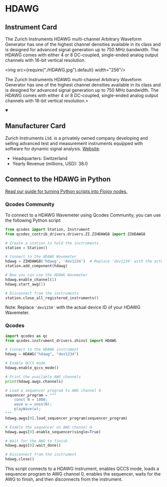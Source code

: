 
# HDAWG

## Instrument Card

<div className="flex">

<div>

The Zurich Instruments HDAWG multi-channel Arbitrary Waveform Generator has one of the highest channel densities available in its class and is designed for advanced signal generation up to 750 MHz bandwidth. The HDAWG comes with either 4 or 8 DC-coupled, single-ended analog output channels with 16-bit vertical resolution.

</div>

<img src={require("./HDAWG.jpg").default} width="256"/>

</div>

The Zurich Instruments HDAWG multi-channel Arbitrary Waveform Generator has one of the highest channel densities available in its class and is designed for advanced signal generation up to 750 MHz bandwidth. The HDAWG comes with either 4 or 8 DC-coupled, single-ended analog output channels with 16-bit vertical resolution.>

<details open>
<summary><h2>Manufacturer Card</h2></summary>

Zurich Instruments Ltd. is a privately owned company developing and selling advanced test and measurement instruments equipped with software for dynamic signal analysis. <a href="https://www.zhinst.com/americas/en">Website</a>.

<ul>
  <li>Headquarters: Switzerland</li>
  <li>Yearly Revenue (millions, USD): 38.0</li>
</ul>
</details>

## Connect to the HDAWG in Python

[Read our guide for turning Python scripts into Flojoy nodes.](https://docs.flojoy.ai/custom-nodes/creating-custom-node/)


### Qcodes Community

To connect to a HDAWG Wavemeter using Qcodes Community, you can use the following Python script:

```python
from qcodes import Station, Instrument
from qcodes_contrib_drivers.drivers.ZI.ZIHDAWG8 import ZIHDAWG8

# Create a station to hold the instruments
station = Station()

# Connect to the HDAWG Wavemeter
hdawg = ZIHDAWG8('hdawg', 'dev1234')  # Replace 'dev1234' with the actual device ID
station.add_component(hdawg)

# Now you can use the HDAWG Wavemeter
hdawg.enable_channel(1)
hdawg.start_awg(1)

# Disconnect from the instruments
station.close_all_registered_instruments()
```

Note: Replace `'dev1234'` with the actual device ID of your HDAWG Wavemeter.

### Qcodes

```python
import qcodes as qc
from qcodes.instrument_drivers.zhinst import HDAWG

# Connect to the HDAWG instrument
hdawg = HDAWG("hdawg", "dev1234")

# Enable QCCS mode
hdawg.enable_qccs_mode()

# Print the available AWG channels
print(hdawg.awgs.channels)

# Load a sequencer program to AWG channel 0
sequencer_program = """
    const N = 1000;
    wave w = ones(N);
    playWave(w);
"""
hdawg.awgs[0].load_sequencer_program(sequencer_program)

# Enable the sequencer on AWG channel 0
hdawg.awgs[0].enable_sequencer(single=True)

# Wait for the AWG to finish
hdawg.awgs[0].wait_done()

# Disconnect from the instrument
hdawg.close()
```
This script connects to a HDAWG instrument, enables QCCS mode, loads a sequencer program to AWG channel 0, enables the sequencer, waits for the AWG to finish, and then disconnects from the instrument.

